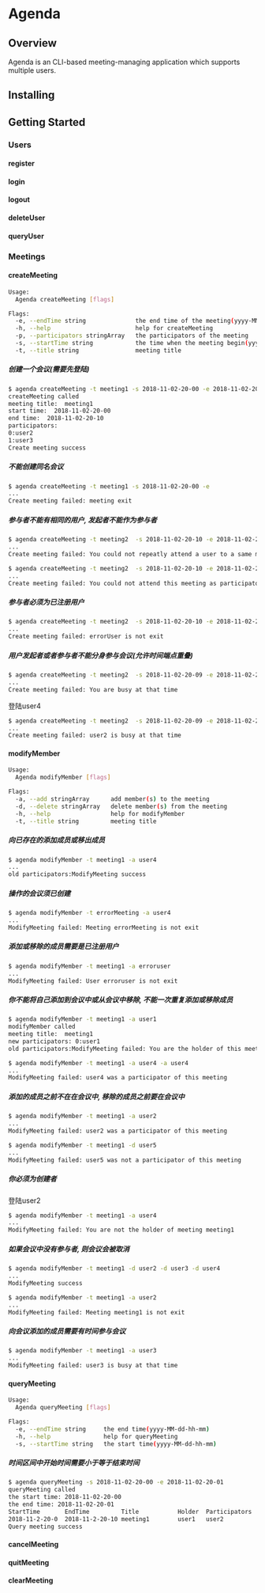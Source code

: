 # Agenda

## Overview

Agenda is an CLI-based meeting-managing application which supports multiple users.

## Installing

## Getting Started

### Users

#### register

#### login

#### logout

#### deleteUser

#### queryUser

### Meetings

#### createMeeting

```bash
Usage:
  Agenda createMeeting [flags]

Flags:
  -e, --endTime string              the end time of the meeting(yyyy-MM-dd-hh-mm)
  -h, --help                        help for createMeeting
  -p, --participators stringArray   the participators of the meeting
  -s, --startTime string            the time when the meeting begin(yyyy-MM-dd-hh-mm)
  -t, --title string                meeting title
```

##### 创建一个会议(需要先登陆)

```bash
$ agenda createMeeting -t meeting1 -s 2018-11-02-20-00 -e 2018-11-02-20-10 -p user2 -p user3
createMeeting called
meeting title:  meeting1
start time:  2018-11-02-20-00
end time:  2018-11-02-20-10
participators:
0:user2
1:user3
Create meeting success
```

##### 不能创建同名会议

```bash
$ agenda createMeeting -t meeting1 -s 2018-11-02-20-00 -e
...
Create meeting failed: meeting exit
```

##### 参与者不能有相同的用户, 发起者不能作为参与者

```bash
$ agenda createMeeting -t meeting2  -s 2018-11-02-20-10 -e 2018-11-02-20-20 -p user2 -p user2
...
Create meeting failed: You could not repeatly attend a user to a same meeting

$ agenda createMeeting -t meeting2  -s 2018-11-02-20-10 -e 2018-11-02-20-20 -p user1
...
Create meeting failed: You could not attend this meeting as participator
```

##### 参与者必须为已注册用户

```bash
$ agenda createMeeting -t meeting2  -s 2018-11-02-20-10 -e 2018-11-02-20-20 -p errorUser
...
Create meeting failed: errorUser is not exit
```

##### 用户发起者或者参与者不能分身参与会议(允许时间端点重叠)

```bash
$ agenda createMeeting -t meeting2  -s 2018-11-02-20-09 -e 2018-11-02-20-20 -p user2
...
Create meeting failed: You are busy at that time
```

登陆user4

```bash
$ agenda createMeeting -t meeting2  -s 2018-11-02-20-09 -e 2018-11-02-20-20 -p user2
...
Create meeting failed: user2 is busy at that time
```

#### modifyMember

```bash
Usage:
  Agenda modifyMember [flags]

Flags:
  -a, --add stringArray      add member(s) to the meeting
  -d, --delete stringArray   delete member(s) from the meeting
  -h, --help                 help for modifyMember
  -t, --title string         meeting title
```

##### 向已存在的添加成员或移出成员

```bash
$ agenda modifyMember -t meeting1 -a user4
...
old participators:ModifyMeeting success
```

##### 操作的会议须已创建

```bash
$ agenda modifyMember -t errorMeeting -a user4
...
ModifyMeeting failed: Meeting errorMeeting is not exit
```

##### 添加或移除的成员需要是已注册用户

```bash
$ agenda modifyMember -t meeting1 -a erroruser
...
ModifyMeeting failed: User erroruser is not exit
```

##### 你不能将自己添加到会议中或从会议中移除, 不能一次重复添加或移除成员

```bash
$ agenda modifyMember -t meeting1 -a user1
modifyMember called
meeting title:  meeting1
new participators: 0:user1
old participators:ModifyMeeting failed: You are the holder of this meeting

$ agenda modifyMember -t meeting1 -a user4 -a user4
...
ModifyMeeting failed: user4 was a participator of this meeting
```

##### 添加的成员之前不在在会议中, 移除的成员之前要在会议中

```bash
$ agenda modifyMember -t meeting1 -a user2
...
ModifyMeeting failed: user2 was a participator of this meeting

$ agenda modifyMember -t meeting1 -d user5
...
ModifyMeeting failed: user5 was not a participator of this meeting
```

##### 你必须为创建者

登陆user2

```bash
$ agenda modifyMember -t meeting1 -a user4
...
ModifyMeeting failed: You are not the holder of meeting meeting1
```

##### 如果会议中没有参与者, 则会议会被取消

```bash
$ agenda modifyMember -t meeting1 -d user2 -d user3 -d user4
...
ModifyMeeting success

$ agenda modifyMember -t meeting1 -a user2
...
ModifyMeeting failed: Meeting meeting1 is not exit
```

##### 向会议添加的成员需要有时间参与会议

```bash
$ agenda modifyMember -t meeting1 -a user3
...
ModifyMeeting failed: user3 is busy at that time
```

#### queryMeeting

```bash
Usage:
  Agenda queryMeeting [flags]

Flags:
  -e, --endTime string     the end time(yyyy-MM-dd-hh-mm)
  -h, --help               help for queryMeeting
  -s, --startTime string   the start time(yyyy-MM-dd-hh-mm)
```

##### 时间区间中开始时间需要小于等于结束时间

```bash
$ agenda queryMeeting -s 2018-11-02-20-00 -e 2018-11-02-20-01
queryMeeting called
the start time: 2018-11-02-20-00
the end time: 2018-11-02-20-01
StartTime       EndTime         Title           Holder  Participators
2018-11-2-20-0  2018-11-2-20-10 meeting1        user1   user2
Query meeting success
```

#### cancelMeeting

#### quitMeeting

#### clearMeeting